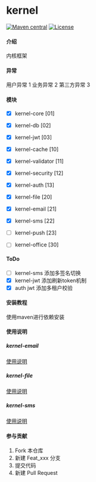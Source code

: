 # kernel
[![Maven central](https://maven-badges.herokuapp.com/maven-central/com.gitee.fubluesky.kernel/kernel/badge.svg)](https://maven-badges.herokuapp.com/maven-central/com.gitee.fubluesky.kernel/kernel)
[![License](http://img.shields.io/:license-apache-brightgreen.svg)](http://www.apache.org/licenses/LICENSE-2.0.html)
#### 介绍
内核框架
#### 异常
用户异常 1
业务异常 2
第三方异常 3
#### 模块
- [x] kernel-core [01]
- [x] kernel-db [02]
- [x] kernel-jwt [03]

- [x] kernel-cache [10]
- [x] kernel-validator [11]
- [x] kernel-security [12]
- [x] kernel-auth [13]

- [x] kernel-file [20]
- [x] kernel-email [21]
- [x] kernel-sms [22]
- [ ] kernel-push [23]


- [ ] kernel-office [30]

#### ToDo
- [ ] kernel-sms 添加多签名切换
- [x] kernel-jwt 添加刷新token机制
- [x] auth jwt 添加多租户校验

#### 安装教程
使用maven进行依赖安装
#### 使用说明

##### kernel-email

[使用说明](kernel-email/README.md)

##### kernel-file

[使用说明](kernel-file/README.md)

##### kernel-sms

[使用说明](kernel-sms/README.md)

#### 参与贡献

1.  Fork 本仓库
2.  新建 Feat_xxx 分支
3.  提交代码
4.  新建 Pull Request
